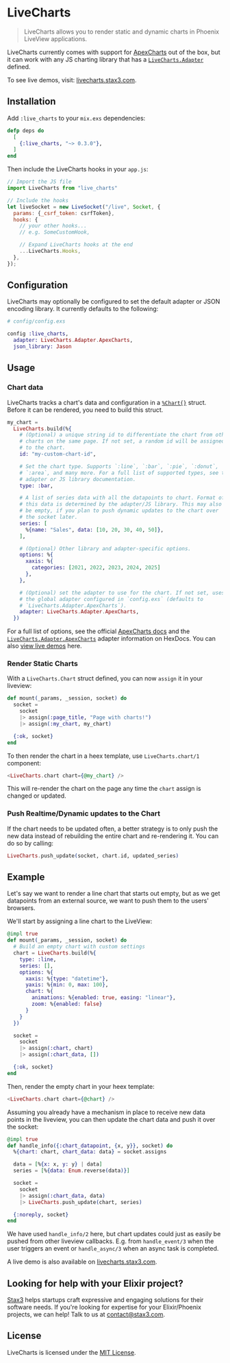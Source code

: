 LiveCharts
==========

> LiveCharts allows you to render static and dynamic charts in Phoenix LiveView applications.

LiveCharts currently comes with support for [ApexCharts][apexcharts] out of the box, but it
can work with any JS charting library that has a [`LiveCharts.Adapter`][docs-adapter] defined.

To see live demos, visit: [livecharts.stax3.com][demos].



## Installation

Add `:live_charts` to your `mix.exs` dependencies:

```elixir
defp deps do
  [
    {:live_charts, "~> 0.3.0"},
  ]
end
```

Then include the LiveCharts hooks in your `app.js`:

```javascript
// Import the JS file
import LiveCharts from "live_charts"

// Include the hooks
let liveSocket = new LiveSocket("/live", Socket, {
  params: {_csrf_token: csrfToken},
  hooks: {
    // your other hooks...
    // e.g. SomeCustomHook,

    // Expand LiveCharts hooks at the end
    ...LiveCharts.Hooks,
  },
});
```



## Configuration

LiveCharts may optionally be configured to set the default adapter or JSON encoding library.
It currently defaults to the following:

```elixir
# config/config.exs

config :live_charts,
  adapter: LiveCharts.Adapter.ApexCharts,
  json_library: Jason
```



## Usage

### Chart data

LiveCharts tracks a chart's data and configuration in a [`%Chart{}`][docs-chart] struct.
Before it can be rendered, you need to build this struct.

```elixir
my_chart =
  LiveCharts.build(%{
    # (Optional) a unique string id to differentiate the chart from other
    # charts on the same page. If not set, a random id will be assigned
    # to the chart.
    id: "my-custom-chart-id",

    # Set the chart type. Supports `:line`, `:bar`, `:pie`, `:donut`,
    # `:area`, and many more. For a full list of supported types, see the
    # adapter or JS library documentation.
    type: :bar,

    # A list of series data with all the datapoints to chart. Format of
    # this data is determined by the adapter/JS library. This may also
    # be empty, if you plan to push dynamic updates to the chart over
    # the socket later.
    series: [
      %{name: "Sales", data: [10, 20, 30, 40, 50]},
    ],

    # (Optional) Other library and adapter-specific options.
    options: %{
      xaxis: %{
        categories: [2021, 2022, 2023, 2024, 2025]
      },
    },

    # (Optional) set the adapter to use for the chart. If not set, uses
    # the global adapter configured in `config.exs` (defaults to
    # `LiveCharts.Adapter.ApexCharts`).
    adapter: LiveCharts.Adapter.ApexCharts,
  })
```

For a full list of options, see the official [ApexCharts docs][apexcharts-docs] and
the [`LiveCharts.Adapter.ApexCharts`][docs-apex] adapter information on HexDocs.
You can also [view live demos][demos] here.


### Render Static Charts

With a `LiveCharts.Chart` struct defined, you can now `assign` it in your liveview:

```elixir
def mount(_params, _session, socket) do
  socket =
    socket
    |> assign(:page_title, "Page with charts!")
    |> assign(:my_chart, my_chart)

  {:ok, socket}
end
```

To then render the chart in a heex template, use `LiveCharts.chart/1` component:

```elixir
<LiveCharts.chart chart={@my_chart} />
```

This will re-render the chart on the page any time the `chart` assign is changed or updated.


### Push Realtime/Dynamic updates to the Chart

If the chart needs to be updated often, a better strategy is to only push the new data instead
of rebuilding the entire chart and re-rendering it. You can do so by calling:

```elixir
LiveCharts.push_update(socket, chart.id, updated_series)
```

## Example

Let's say we want to render a line chart that starts out empty, but as we get datapoints from
an external source, we want to push them to the users' browsers.

We'll start by assigning a line chart to the LiveView:

```elixir
@impl true
def mount(_params, _session, socket) do
  # Build an empty chart with custom settings
  chart = LiveCharts.build(%{
    type: :line,
    series: [],
    options: %{
      xaxis: %{type: "datetime"},
      yaxis: %{min: 0, max: 100},
      chart: %{
        animations: %{enabled: true, easing: "linear"},
        zoom: %{enabled: false}
      }
    }
  })

  socket =
    socket
    |> assign(:chart, chart)
    |> assign(:chart_data, [])

  {:ok, socket}
end
```

Then, render the empty chart in your heex template:

```elixir
<LiveCharts.chart chart={@chart} />
```

Assuming you already have a mechanism in place to receive new data points in the liveview, you
can then update the chart data and push it over the socket:

```elixir
@impl true
def handle_info({:chart_datapoint, {x, y}}, socket) do
  %{chart: chart, chart_data: data} = socket.assigns

  data = [%{x: x, y: y} | data]
  series = [%{data: Enum.reverse(data)}]

  socket =
    socket
    |> assign(:chart_data, data)
    |> LiveCharts.push_update(chart, series)

  {:noreply, socket}
end
```

We have used `handle_info/2` here, but chart updates could just as easily be pushed from other
liveview callbacks. E.g. from `handle_event/3` when the user triggers an event or
`handle_async/3` when an async task is completed.

A live demo is also available on [livecharts.stax3.com][demos].



## Looking for help with your Elixir project?

[Stax3][stax3] helps startups craft expressive and engaging solutions for their software needs.
If you're looking for expertise for your Elixir/Phoenix projects, we can help! Talk to us at
[contact@stax3.com][email].



## License

LiveCharts is licensed under the [MIT License][license].




[license]:          https://opensource.org/license/mit
[hexpm]:            https://hex.pm/packages/live_charts
[apexcharts]:       https://apexcharts.com
[apexcharts-docs]:  https://apexcharts.com/docs/
[demos]:            https://livecharts.stax3.com/
[stax3]:            https://stax3.com
[email]:            mailto:contact@stax3.com

[docs]:             https://hexdocs.pm/live_charts
[docs-chart]:       https://hexdocs.pm/live_charts/LiveCharts.Chart.html
[docs-adapter]:     https://hexdocs.pm/live_charts/LiveCharts.Adapter.html
[docs-apex]:        https://hexdocs.pm/live_charts/LiveCharts.Adapter.ApexCharts.html
